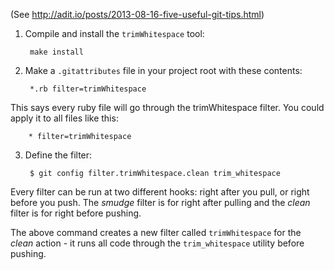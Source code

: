 (See http://adit.io/posts/2013-08-16-five-useful-git-tips.html)

1. Compile and install the `trimWhitespace` tool:

        make install

2. Make a `.gitattributes` file in your project root with these contents:

        *.rb filter=trimWhitespace

This says every ruby file will go through the trimWhitespace filter. 
You could apply it to all files like this:

        * filter=trimWhitespace

3. Define the filter:

        $ git config filter.trimWhitespace.clean trim_whitespace

Every filter can be run at two different hooks: right after you pull, or right before you push. 
The *smudge* filter is for right after pulling and the *clean* filter is for right before pushing. 

The above command creates a new filter called `trimWhitespace` for the *clean* action - it runs
all code through the `trim_whitespace` utility before pushing.
